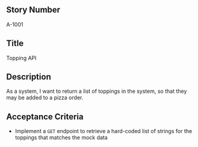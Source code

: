 ## Story Number
A-1001
 
## Title
Topping API
  
## Description
As a system, I want to return a list of toppings in the system, so that they may be added to a pizza order.
  
 ## Acceptance Criteria
+ Implement a `GET` endpoint to retrieve a hard-coded list of strings for the toppings that matches the mock data
